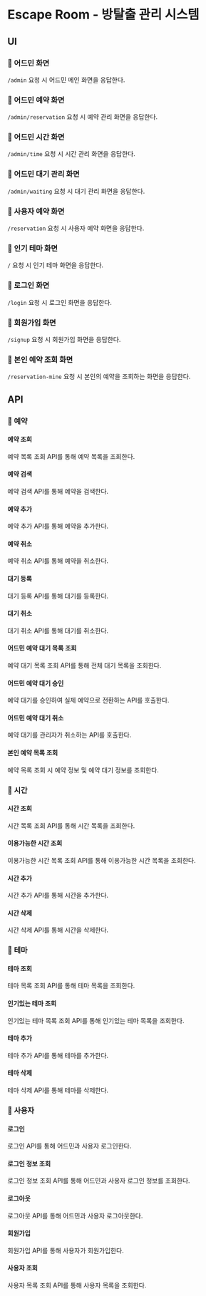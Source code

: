 # Escape Room - 방탈출 관리 시스템

## UI

### 🚀 어드민 화면

`/admin` 요청 시 어드민 메인 화면을 응답한다.

### 🚀 어드민 예약 화면

`/admin/reservation` 요청 시 예약 관리 화면을 응답한다.

### 🚀 어드민 시간 화면

`/admin/time` 요청 시 시간 관리 화면을 응답한다.

### 🚀 어드민 대기 관리 화면

`/admin/waiting` 요청 시 대기 관리 화면을 응답한다.

### 🚀 사용자 예약 화면

`/reservation` 요청 시 사용자 예약 화면을 응답한다.

### 🚀 인기 테마 화면

`/` 요청 시 인기 테마 화면을 응답한다.

### 🚀 로그인 화면

`/login` 요청 시 로그인 화면을 응답한다.

### 🚀 회원가입 화면

`/signup` 요청 시 회원가입 화면을 응답한다.

### 🚀 본인 예약 조회 화면

`/reservation-mine` 요청 시 본인의 예약을 조회하는 화면을 응답한다.

## API

### 💎 예약

#### 예약 조회

예약 목록 조회 API를 통해 예약 목록을 조회한다.

#### 예약 검색

예약 검색 API를 통해 예약을 검색한다.

#### 예약 추가

예약 추가 API를 통해 예약을 추가한다.

#### 예약 취소

예약 취소 API를 통해 예약을 취소한다.

#### 대기 등록

대기 등록 API를 통해 대기를 등록한다.

#### 대기 취소

대기 취소 API를 통해 대기를 취소한다.

#### 어드민 예약 대기 목록 조회

예약 대기 목록 조회 API를 통해 전체 대기 목록을 조회한다.

#### 어드민 예약 대기 승인

예약 대기를 승인하여 실제 예약으로 전환하는 API를 호출한다.

#### 어드민 예약 대기 취소

예약 대기를 관리자가 취소하는 API를 호출한다.

#### 본인 예약 목록 조회

예약 목록 조회 시 예약 정보 및 예약 대기 정보를 조회한다.

### 💎 시간

#### 시간 조회

시간 목록 조회 API를 통해 시간 목록을 조회한다.

#### 이용가능한 시간 조회

이용가능한 시간 목록 조회 API를 통해 이용가능한 시간 목록을 조회한다.

#### 시간 추가

시간 추가 API를 통해 시간을 추가한다.

#### 시간 삭제

시간 삭제 API를 통해 시간을 삭제한다.

### 💎 테마

#### 테마 조회

테마 목록 조회 API를 통해 테마 목록을 조회한다.

#### 인기있는 테마 조회

인기있는 테마 목록 조회 API를 통해 인기있는 테마 목록을 조회한다.

#### 테마 추가

테마 추가 API를 통해 테마를 추가한다.

#### 테마 삭제

테마 삭제 API를 통해 테마를 삭제한다.

### 💎 사용자

#### 로그인

로그인 API를 통해 어드민과 사용자 로그인한다.

#### 로그인 정보 조회

로그인 정보 조회 API를 통해 어드민과 사용자 로그인 정보를 조회한다.

#### 로그아웃

로그아웃 API를 통해 어드민과 사용자 로그아웃한다.

#### 회원가입

회원가입 API를 통해 사용자가 회원가입한다.

#### 사용자 조회

사용자 목록 조회 API를 통해 사용자 목록을 조회한다.

